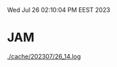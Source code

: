Wed Jul 26 02:10:04 PM EEST 2023
# JAM
<a href='./cache/202307/26_14.log'>./cache/202307/26_14.log</a>
